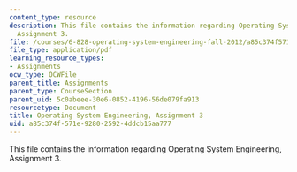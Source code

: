 ```yaml
---
content_type: resource
description: This file contains the information regarding Operating System Engineering,
  Assignment 3.
file: /courses/6-828-operating-system-engineering-fall-2012/a85c374f571e928025924ddcb15aa777_MIT6_828F12_assignment3.pdf
file_type: application/pdf
learning_resource_types:
- Assignments
ocw_type: OCWFile
parent_title: Assignments
parent_type: CourseSection
parent_uid: 5c0abeee-30e6-0852-4196-56de079fa913
resourcetype: Document
title: Operating System Engineering, Assignment 3
uid: a85c374f-571e-9280-2592-4ddcb15aa777
---
```

This file contains the information regarding Operating System Engineering, Assignment 3.

